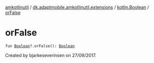 [amkotlinutil](../../index.md) / [dk.adaptmobile.amkotlinutil.extensions](../index.md) / [kotlin.Boolean](index.md) / [orFalse](or-false.md)

# orFalse

`fun `[`Boolean`](https://kotlinlang.org/api/latest/jvm/stdlib/kotlin/-boolean/index.html)`?.orFalse(): `[`Boolean`](https://kotlinlang.org/api/latest/jvm/stdlib/kotlin/-boolean/index.html)

Created by bjarkeseverinsen on 27/09/2017.

